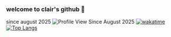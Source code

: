 ### welcome to clair's github 🌸

since august 2025 ![Profile View Since August 2025](https://komarev.com/ghpvc/?username=applepieeeeee&color=f2c6bb) [![wakatime](https://wakatime.com/badge/user/3bda56ee-1f85-4b28-bba7-f99e98e61c62.svg)](https://wakatime.com/@3bda56ee-1f85-4b28-bba7-f99e98e61c62)
<br>
[![Top Langs](https://github-readme-stats.vercel.app/api/top-langs/?username=applepieeeeee&layout=compact&theme=default)](https://github.com/applepieeeeee/github-readme-stats)
